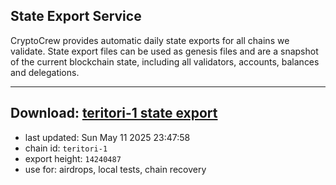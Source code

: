 ## State Export Service
CryptoCrew provides automatic daily state exports for all chains we validate. State export files can be used as genesis files and are a snapshot of the current blockchain state, including all validators, accounts, balances and delegations.

---
**Download: [teritori-1 state export](https://dl-eu2.ccvalidators.com/SERVICE/teritori/teritori-1_export_14240487.json)**
---

- last updated: Sun May 11 2025 23:47:58
- chain id: `teritori-1`
- export height: `14240487`
- use for: airdrops, local tests, chain recovery
